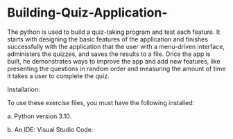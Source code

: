 # Building-Quiz-Application-

The python is used to build a quiz-taking program and test each feature. It starts with designing the basic features of the application and finishes successfully with the application that the user with a menu-driven interface, administers the quizzes, and saves the results to a file. Once the app is built, he demonstrates ways to improve the app and add new features, like presenting the questions in random order and measuring the amount of time it takes a user to complete the quiz. 

Installation:

To use these exercise files, you must have the following installed:

a. Python version 3.10.

b. An IDE: Visual Studio Code.
